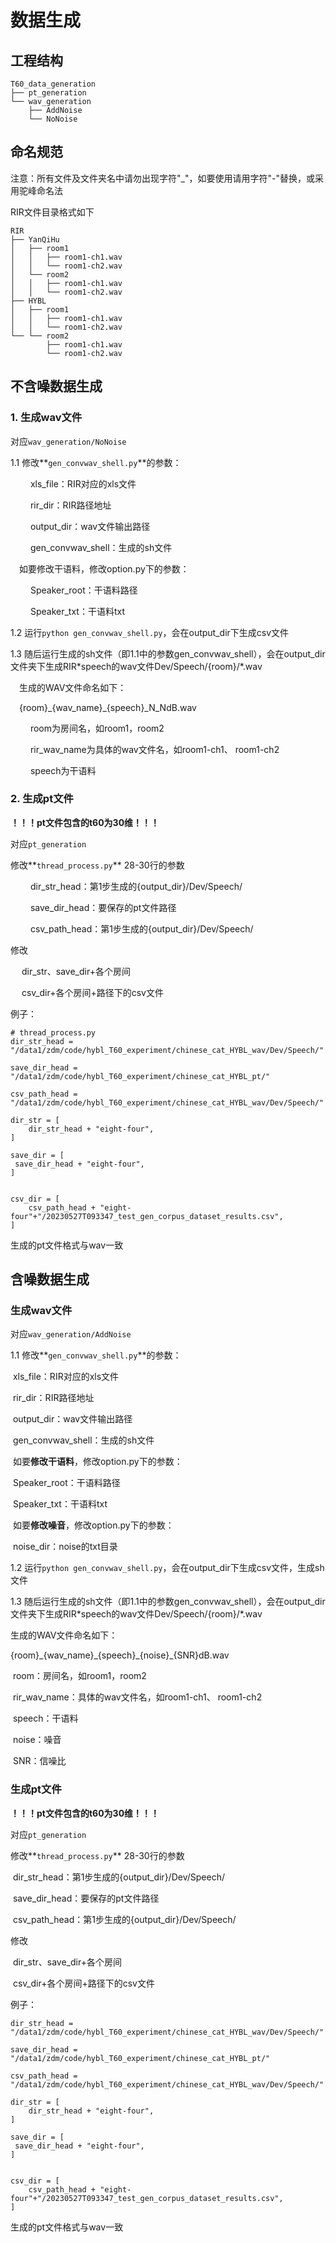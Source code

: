 # 数据生成

## 工程结构

```
T60_data_generation
├── pt_generation
└── wav_generation
    ├── AddNoise
    └── NoNoise
```

## 命名规范

注意：所有文件及文件夹名中请勿出现字符"_"，如要使用请用字符"-"替换，或采用驼峰命名法

RIR文件目录格式如下

```
RIR
├── YanQiHu
│   ├── room1
│   │   ├── room1-ch1.wav
│   │   └── room1-ch2.wav
│   └── room2
│   │   ├── room1-ch1.wav
│   │   └── room1-ch2.wav
├── HYBL
│   ├── room1
│   │   ├── room1-ch1.wav
│   │   └── room1-ch2.wav
└── └── room2
        ├── room1-ch1.wav
        └── room1-ch2.wav
```

## 不含噪数据生成

### 1. 生成wav文件

对应`wav_generation/NoNoise`

1.1 修改**`gen_convwav_shell.py`**的参数：

&emsp;&emsp; xls_file：RIR对应的xls文件

&emsp;&emsp; rir_dir：RIR路径地址

&emsp;&emsp; output_dir：wav文件输出路径

&emsp;&emsp; gen_convwav_shell：生成的sh文件

&emsp;如要修改干语料，修改option.py下的参数：

&emsp;&emsp; Speaker_root：干语料路径

&emsp;&emsp; Speaker_txt：干语料txt

1.2 运行`python gen_convwav_shell.py`，会在output_dir下生成csv文件

1.3 随后运行生成的sh文件（即1.1中的参数gen_convwav_shell），会在output_dir文件夹下生成RIR\*speech的wav文件Dev/Speech/{room}/*.wav



&emsp;生成的WAV文件命名如下：

&emsp;{room}\_{wav_name}\_{speech}_N_NdB.wav

&emsp;&emsp; room为房间名，如room1，room2

&emsp;&emsp; rir_wav_name为具体的wav文件名，如room1-ch1、 room1-ch2

&emsp;&emsp; speech为干语料

### 2. 生成pt文件

**！！！pt文件包含的t60为30维！！！**

对应`pt_generation`

修改**`thread_process.py`** 28-30行的参数

&emsp;&emsp; dir_str_head：第1步生成的{output_dir}/Dev/Speech/

&emsp;&emsp; save_dir_head：要保存的pt文件路径

&emsp;&emsp; csv_path_head：第1步生成的{output_dir}/Dev/Speech/

修改

&emsp; dir_str、save_dir+各个房间

&emsp; csv_dir+各个房间+路径下的csv文件

例子：

```
# thread_process.py
dir_str_head = "/data1/zdm/code/hybl_T60_experiment/chinese_cat_HYBL_wav/Dev/Speech/"

save_dir_head = "/data1/zdm/code/hybl_T60_experiment/chinese_cat_HYBL_pt/"

csv_path_head = "/data1/zdm/code/hybl_T60_experiment/chinese_cat_HYBL_wav/Dev/Speech/" 

dir_str = [ 
	dir_str_head + "eight-four",
]

save_dir = [
 save_dir_head + "eight-four",
]


csv_dir = [
	csv_path_head + "eight-four"+"/20230527T093347_test_gen_corpus_dataset_results.csv",
]
```

生成的pt文件格式与wav一致

## 含噪数据生成

### 生成wav文件

对应`wav_generation/AddNoise`

1.1 修改**`gen_convwav_shell.py`**的参数：

​			xls_file：RIR对应的xls文件

​			rir_dir：RIR路径地址

​			output_dir：wav文件输出路径

​			gen_convwav_shell：生成的sh文件

​		如要**修改干语料**，修改option.py下的参数：

​			Speaker_root：干语料路径

​			Speaker_txt：干语料txt

​		如要**修改噪音**，修改option.py下的参数：

​			noise_dir：noise的txt目录

1.2 运行`python gen_convwav_shell.py`，会在output_dir下生成csv文件，生成sh文件

1.3 随后运行生成的sh文件（即1.1中的参数gen_convwav_shell），会在output_dir文件夹下生成RIR\*speech的wav文件Dev/Speech/{room}/*.wav



生成的WAV文件命名如下：

{room}\_{wav_name}\_{speech}\_{noise}_{SNR}dB.wav

​	room：房间名，如room1，room2

​	rir_wav_name：具体的wav文件名，如room1-ch1、 room1-ch2

​	speech：干语料

​	noise：噪音

​	SNR：信噪比

### 生成pt文件

**！！！pt文件包含的t60为30维！！！**

对应`pt_generation`

修改**`thread_process.py`** 28-30行的参数

​	dir_str_head：第1步生成的{output_dir}/Dev/Speech/

​	save_dir_head：要保存的pt文件路径

​	csv_path_head：第1步生成的{output_dir}/Dev/Speech/

修改

​	dir_str、save_dir+各个房间

​	csv_dir+各个房间+路径下的csv文件

例子：

```
dir_str_head = "/data1/zdm/code/hybl_T60_experiment/chinese_cat_HYBL_wav/Dev/Speech/"

save_dir_head = "/data1/zdm/code/hybl_T60_experiment/chinese_cat_HYBL_pt/"

csv_path_head = "/data1/zdm/code/hybl_T60_experiment/chinese_cat_HYBL_wav/Dev/Speech/" 

dir_str = [ 
	dir_str_head + "eight-four",
]

save_dir = [
 save_dir_head + "eight-four",
]


csv_dir = [
	csv_path_head + "eight-four"+"/20230527T093347_test_gen_corpus_dataset_results.csv",
]
```

生成的pt文件格式与wav一致

